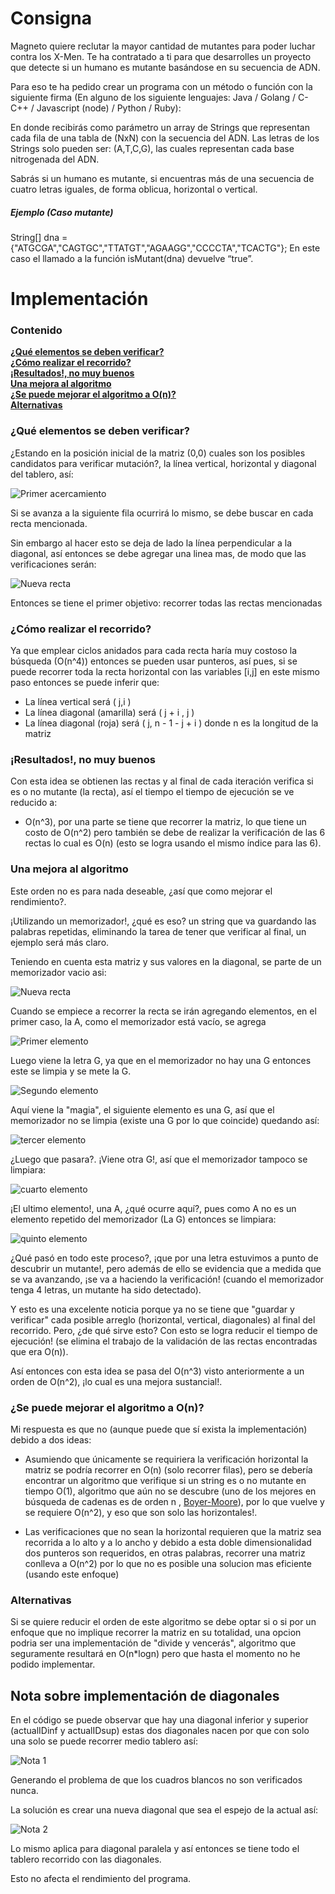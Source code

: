 # Consigna
Magneto quiere reclutar la mayor cantidad de mutantes para poder luchar
contra los X-Men. Te ha contratado a ti para que desarrolles un proyecto que detecte si un humano es mutante basándose en su secuencia de ADN.
 
Para eso te ha pedido crear un programa con un método o función con la siguiente firma (En
alguno de los siguiente lenguajes: Java / Golang / C-C++ / Javascript (node) / Python / Ruby):
 
En donde recibirás como parámetro un array de Strings que representan cada fila de una tabla de
(NxN) con la secuencia del ADN. Las letras de los Strings solo pueden ser: (A,T,C,G), las cuales
representan cada base nitrogenada del ADN.
 
Sabrás si un humano es mutante, si encuentras más de una secuencia de cuatro letras
iguales, de forma oblicua, horizontal o vertical.
 
##### Ejemplo (Caso mutante)
String[] dna = {"ATGCGA","CAGTGC","TTATGT","AGAAGG","CCCCTA","TCACTG"};
En este caso el llamado a la función isMutant(dna) devuelve “true”.
 
# Implementación
### Contenido
**[¿Qué elementos se deben verificar?](#¿Qué-elementos-se-deben-verificar?)**<br>
**[¿Cómo realizar el recorrido?](#¿Cómo-realizar-el-recorrido?)**<br>
**[¡Resultados!, no muy buenos](#¡Resultados!,-no-muy-buenos)**<br>
**[Una mejora al algoritmo](#Una-mejora-al-algoritmo)**<br>
**[¿Se puede mejorar el algoritmo a O(n)?](#¿Se-puede-mejorar-el-algoritmo-a-O(n)?)**<br>
**[Alternativas](#Alternativas)**<br>
### ¿Qué elementos se deben verificar?
¿Estando en la posición inicial de la matriz (0,0) cuales son los posibles candidatos para verificar mutación?, la línea vertical, horizontal y diagonal del tablero, así:
 
![Primer acercamiento](https://firebasestorage.googleapis.com/v0/b/challengeml-8e9b9.appspot.com/o/1primeraAproximacion.svg?alt=media)
 
Si se avanza a la siguiente fila ocurrirá lo mismo, se debe buscar en cada recta mencionada.
 
Sin embargo al hacer esto se deja de lado la línea perpendicular a la diagonal, así entonces se debe agregar una linea mas, de modo que las verificaciones serán:
 
![Nueva recta](https://firebasestorage.googleapis.com/v0/b/challengeml-8e9b9.appspot.com/o/2pimeraAproximacionSegundo.svg?alt=media)
 
Entonces se tiene el primer objetivo: recorrer todas las rectas mencionadas
 
### ¿Cómo realizar el recorrido?
 
Ya que emplear ciclos anidados para cada recta haría muy costoso la búsqueda (O(n^4)) entonces se pueden usar punteros, así pues, si se puede recorrer toda la recta horizontal con las variables [i,j] en este mismo paso entonces se puede inferir que:
 
- La línea vertical será ( j,i )
- La línea diagonal (amarilla) será ( j + i , j )
- La línea diagonal (roja) será ( j, n - 1 - j + i ) donde n es la longitud de la matriz
 
### ¡Resultados!, no muy buenos
Con esta idea se obtienen las rectas y al final de cada iteración verifica si es o no mutante (la recta), así el tiempo el tiempo de ejecución se ve reducido a:
 
- O(n^3), por una parte se tiene que recorrer la matriz, lo que tiene un costo de O(n^2) pero también se debe de realizar la verificación de las 6 rectas lo cual es O(n) (esto se logra usando el mismo índice para las 6).
 
### Una mejora al algoritmo
Este orden no es para nada deseable, ¿así que como mejorar el rendimiento?.
 
¡Utilizando un memorizador!, ¿qué es eso? un string que va guardando las palabras repetidas, eliminando la tarea de tener que verificar al final, un ejemplo será más claro.
 
Teniendo en cuenta esta matriz y sus valores en la diagonal, se parte de un memorizador vacio asi:
 
![Nueva recta](https://firebasestorage.googleapis.com/v0/b/challengeml-8e9b9.appspot.com/o/3diagonalLlena1.svg?alt=media)
 
Cuando se empiece a recorrer la recta se irán agregando elementos, en el primer caso, la A, como el memorizador está vacío, se agrega
 
![Primer elemento](https://firebasestorage.googleapis.com/v0/b/challengeml-8e9b9.appspot.com/o/3diagonalLlena2.svg?alt=media)
 
Luego viene la letra G, ya que en el memorizador no hay una G entonces este se limpia y se mete la G.
 
![Segundo elemento](https://firebasestorage.googleapis.com/v0/b/challengeml-8e9b9.appspot.com/o/3diagonalLlena3.svg?alt=media)
 
Aquí viene la "magia", el siguiente elemento es una G, así que el memorizador no se limpia (existe una G por lo que coincide) quedando así:
 
![tercer elemento](https://firebasestorage.googleapis.com/v0/b/challengeml-8e9b9.appspot.com/o/3diagonalLlena4.svg?alt=media)
 
¿Luego que pasara?. ¡Viene otra G!, así que el memorizador tampoco se limpiara:
 
![cuarto elemento](https://firebasestorage.googleapis.com/v0/b/challengeml-8e9b9.appspot.com/o/3diagonalLlena5.svg?alt=media)
 
¡El ultimo elemento!, una A, ¿qué ocurre aquí?, pues como A no es un elemento repetido del memorizador (La G) entonces se limpiara:
 
![quinto elemento](https://firebasestorage.googleapis.com/v0/b/challengeml-8e9b9.appspot.com/o/3diagonalLlena6.svg?alt=media)
 
 
¿Qué pasó en todo este proceso?, ¡que por una letra estuvimos a punto de descubrir un mutante!, pero además de ello se evidencia que a medida que se va avanzando, ¡se va a haciendo la verificación! (cuando el memorizador tenga 4 letras, un mutante ha sido detectado).
 
Y esto es una excelente noticia porque ya no se tiene que "guardar y verificar" cada posible arreglo (horizontal, vertical, diagonales) al final del recorrido. Pero, ¿de qué sirve esto? Con esto se logra reducir el tiempo de ejecución! (se elimina el trabajo de la validación de las rectas encontradas que era O(n)).
 
Así entonces con esta idea se pasa del O(n^3) visto anteriormente a un orden de O(n^2), ¡lo cual es una mejora sustancial!.
 
### ¿Se puede mejorar el algoritmo a O(n)?
 
Mi respuesta es que no (aunque puede que sí exista la implementación) debido a dos ideas:
 
- Asumiendo que únicamente se requiriera la verificación horizontal la matriz se podría recorrer en O(n) (solo recorrer filas), pero se debería encontrar un algoritmo que verifique si un string es o no mutante en tiempo O(1), algoritmo que aún no se descubre (uno de los mejores en búsqueda de cadenas es de orden n , [Boyer-Moore](https://es.wikipedia.org/wiki/Algoritmo_de_b%C3%BAsqueda_de_cadenas_Boyer-Moore)), por lo que vuelve y se requiere O(n^2), y eso que son solo las horizontales!.
 
- Las verificaciones que no sean la horizontal requieren que la matriz sea recorrida a lo alto y a lo ancho y debido a esta doble dimensionalidad dos punteros son requeridos, en otras palabras, recorrer una matriz conlleva a O(n^2) por lo que no es posible una solucion mas eficiente (usando este enfoque)
 
### Alternativas
 
Si se quiere reducir el orden de este algoritmo se debe optar si o si por un enfoque que no implique recorrer la matriz en su totalidad, una opcion podria ser una implementación de "divide y vencerás", algoritmo que seguramente resultará en O(n*logn) pero que hasta el momento no he podido implementar.
 
 
## Nota sobre implementación de diagonales
 
En el código se puede observar que hay una diagonal inferior y superior (actualIDinf y actualIDsup) estas dos diagonales nacen por que con solo una solo se puede recorrer medio tablero así:
 
![Nota 1](https://firebasestorage.googleapis.com/v0/b/challengeml-8e9b9.appspot.com/o/4Nota1.svg?alt=media)
 
Generando el problema de que los cuadros blancos no son verificados nunca.
 
La solución es crear una nueva diagonal que sea el espejo de la actual así:
 
![Nota 2](https://firebasestorage.googleapis.com/v0/b/challengeml-8e9b9.appspot.com/o/4Nota2.svg?alt=media)
 
Lo mismo aplica para diagonal paralela y así entonces se tiene todo el tablero recorrido con las diagonales.
 
Esto no afecta el rendimiento del programa.